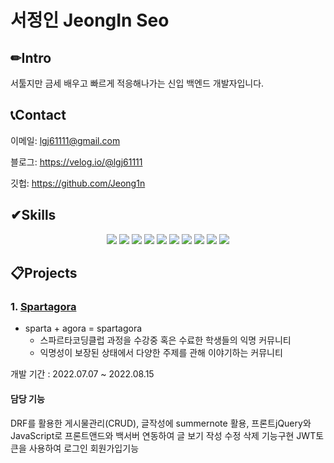 # 서정인 JeongIn Seo

## ✏Intro
서툴지만 금세 배우고 빠르게 적응해나가는 신입 백엔드 개발자입니다.

## 📞Contact
이메일: lgj61111@gmail.com

블로그: https://velog.io/@lgj61111

깃헙: https://github.com/Jeong1n

## ✔Skills
   <div align="center">
   <img src="https://img.shields.io/badge/Python-3776AB?style=for-the-badge&logo=Python&logoColor=white">
   <img src="https://img.shields.io/badge/Django-092E20?style=for-the-badge&logo=Django&logoColor=white">
   <img src="https://img.shields.io/badge/SQLite-003B57?style=for-the-badge&logo=SQLite&logoColor=white">
   <img src="https://img.shields.io/badge/Flask-000000?style=for-the-badge&logo=Flask&logoColor=white">
   <img src="https://img.shields.io/badge/JavaScript-F7DF1E?style=for-the-badge&logo=JavaScript&logoColor=white">
   <img src="https://img.shields.io/badge/HTML5-E34F26?style=for-the-badge&logo=HTML5&logoColor=white">
   <img src="https://img.shields.io/badge/CSS3-1572B6?style=for-the-badge&logo=CSS3&logoColor=white">
   <img src="https://img.shields.io/badge/MySQL-4479A1?style=for-the-badge&logo=MySQL&logoColor=white">
   <img src="https://img.shields.io/badge/MongoDB-7A248?style=for-the-badge&logo=MongoDB&logoColor=white">
   <img src="https://img.shields.io/badge/jQuery-0769AD?style=for-the-badge&logo=jQuery&logoColor=white">
  </div>
  
## 📋Projects
### 1. <a href="https://github.com/Jeong1n/Spartagora_Back" >Spartagora</a>
* sparta + agora = spartagora
   * 스파르타코딩클럽 과정을 수강중 혹은 수료한 학생들의 익명 커뮤니티
   * 익명성이 보장된 상태에서 다양한 주제를 관해 이야기하는 커뮤니티

개발 기간 : 2022.07.07 ~ 2022.08.15

#### 담당 기능
DRF를 활용한 게시물관리(CRUD), 글작성에 summernote 활용, 프론트jQuery와 JavaScript로 프론트앤드와 백서버 연동하여 글 보기 작성 수정 삭제 기능구현
JWT토큰을 사용하여 로그인 회원가입기능

